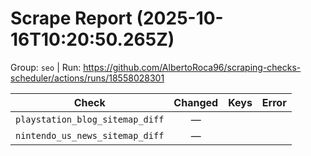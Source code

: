# Scrape Report (2025-10-16T10:20:50.265Z)

Group: `seo`  |  Run: https://github.com/AlbertoRoca96/scraping-checks-scheduler/actions/runs/18558028301

| Check | Changed | Keys | Error |
|---|:---:|:--|:--|
| `playstation_blog_sitemap_diff` | — |  |  |
| `nintendo_us_news_sitemap_diff` | — |  |  |
